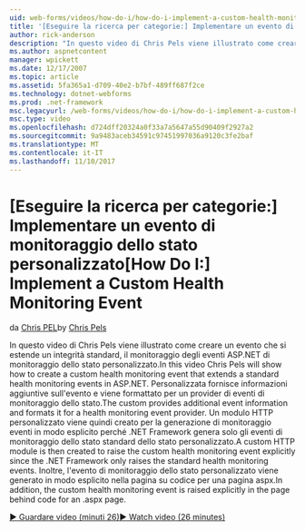 ```yaml
---
uid: web-forms/videos/how-do-i/how-do-i-implement-a-custom-health-monitoring-event
title: '[Eseguire la ricerca per categorie:] Implementare un evento di monitoraggio dello stato personalizzato | Documenti Microsoft'
author: rick-anderson
description: "In questo video di Chris Pels viene illustrato come creare un evento che si estende un integrità standard, il monitoraggio degli eventi ASP.NET di monitoraggio dello stato personalizzato. Pro personalizzato..."
ms.author: aspnetcontent
manager: wpickett
ms.date: 12/17/2007
ms.topic: article
ms.assetid: 5fa365a1-d709-40e2-b7bf-489ff687f2ce
ms.technology: dotnet-webforms
ms.prod: .net-framework
msc.legacyurl: /web-forms/videos/how-do-i/how-do-i-implement-a-custom-health-monitoring-event
msc.type: video
ms.openlocfilehash: d724dff20324a0f33a7a5647a55d90409f2927a2
ms.sourcegitcommit: 9a9483aceb34591c97451997036a9120c3fe2baf
ms.translationtype: MT
ms.contentlocale: it-IT
ms.lasthandoff: 11/10/2017
---
```

<a name="how-do-i-implement-a-custom-health-monitoring-event"></a><span data-ttu-id="4f390-104">[Eseguire la ricerca per categorie:] Implementare un evento di monitoraggio dello stato personalizzato</span><span class="sxs-lookup"><span data-stu-id="4f390-104">[How Do I:] Implement a Custom Health Monitoring Event</span></span>
====================
<span data-ttu-id="4f390-105">da [Chris PEL](https://twitter.com/chrispels)</span><span class="sxs-lookup"><span data-stu-id="4f390-105">by [Chris Pels](https://twitter.com/chrispels)</span></span>

<span data-ttu-id="4f390-106">In questo video di Chris Pels viene illustrato come creare un evento che si estende un integrità standard, il monitoraggio degli eventi ASP.NET di monitoraggio dello stato personalizzato.</span><span class="sxs-lookup"><span data-stu-id="4f390-106">In this video Chris Pels will show how to create a custom health monitoring event that extends a standard health monitoring events in ASP.NET.</span></span> <span data-ttu-id="4f390-107">Personalizzata fornisce informazioni aggiuntive sull'evento e viene formattato per un provider di eventi di monitoraggio dello stato.</span><span class="sxs-lookup"><span data-stu-id="4f390-107">The custom provides additional event information and formats it for a health monitoring event provider.</span></span> <span data-ttu-id="4f390-108">Un modulo HTTP personalizzato viene quindi creato per la generazione di monitoraggio eventi in modo esplicito perché .NET Framework genera solo gli eventi di monitoraggio dello stato standard dello stato personalizzato.</span><span class="sxs-lookup"><span data-stu-id="4f390-108">A custom HTTP module is then created to raise the custom health monitoring event explicitly since the .NET Framework only raises the standard health monitoring events.</span></span> <span data-ttu-id="4f390-109">Inoltre, l'evento di monitoraggio dello stato personalizzato viene generato in modo esplicito nella pagina su codice per una pagina aspx.</span><span class="sxs-lookup"><span data-stu-id="4f390-109">In addition, the custom health monitoring event is raised explicitly in the page behind code for an .aspx page.</span></span>

[<span data-ttu-id="4f390-110">&#9654; Guardare video (minuti 26)</span><span class="sxs-lookup"><span data-stu-id="4f390-110">&#9654; Watch video (26 minutes)</span></span>](https://channel9.msdn.com/Blogs/ASP-NET-Site-Videos/how-do-i-implement-a-custom-health-monitoring-event)

